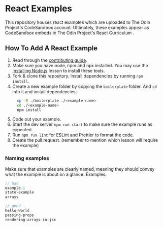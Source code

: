 # React Examples

This repository houses react examples which are uploaded to The Odin Project's CodeSandbox account. Ultimately, these examples appear as CodeSandbox embeds in The Odin Project's React Curriculum .

## How To Add A React Example

1. Read through the [contributing guide](https://github.com/TheOdinProject/theodinproject/blob/main/CONTRIBUTING.md#curriculum-structure).
2. Make sure you have node, npm and npx installed. You may use the [Installing Node.js](https://www.theodinproject.com/lessons/foundations-installing-node-js) lesson to install these tools.
2. Fork & clone this repository. Install dependencies by running `npm install`.
3. Create a new example folder by copying the `boilerplate` folder. And `cd` into it and install dependencies.
   ```bash
     cp -R ./boilerplate ./<example-name>
     cd ./<example-name>
     npm install
   ```
4. Code out your example.
5. Start the dev server `npm run start` to make sure the example runs as expected. 
6. Run `npm run lint` for ESLint and Prettier to format the code. 
7. Create the pull request. (remember to mention which lesson will require the example)

### Naming examples

Make sure that examples are clearly named, meaning they should convey what the example is about on a glance. Examples:

```c
// bad
example-1 
state-example 
arrays

// good
hello-world
passing-props 
rendering-arrays-in-jsx
```
